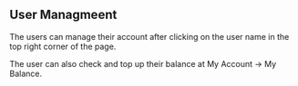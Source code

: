 User Managmeent
----------------

The users can manage their account after clicking on the user name in the top right corner of the page.

The user can also check and top up their balance at My Account -> My Balance.